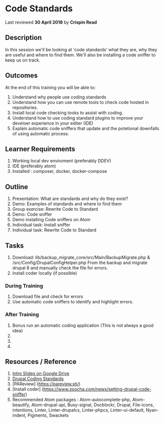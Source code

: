 # Code Standards
Last reviewed **30 April 2018** by **Crispin Read**

## Description
In this session we'll be looking at 'code standards' what they are, why they are useful and where to find them. We'll also be installing a code sniffer to keep us on track.

## Outcomes

At the end of this training you will be able to:
1. Understand why people use coding standards
2. Understand how you can use remote tools to check code hosted in repositories.
3. Install local code checking tooks to assist with coding.
4. Understand how to use coding standard plugins to improve your develoer experience in your editer (IDE)
5. Explain automatic code sniffers that update and the potetional downfalls of using automatic process.

## Learner Requirements

1. Working local dev enviroment (preferably DDEV)
2. IDE (preferably atom)
3. Installed : composer, docker, docker-compose 


## Outline

1. Presentation: What are standards and why do they exist?
2. Demo: Examples of standards and where to find them
3. Group exercise: Rewrite Code to Standard
4. Demo: Code sniffer
5. Demo installing Code sniffers on Atom
6. Individual task: Install sniffer
7. Individual task: Rewrite Code to Standard

## Tasks
1. Download: 
lib/backup_migrate_core/src/Main/BackupMigrate.php & /src/Config/DrupalConfigHelper.php 
From the backup and migrate drupal 8 and manually check the file for errors. 
2. Install coder locally (if possible)

### During Training
1. Download file and check for errors
2. Use automatic code sniffers to identify and highlight errors. 

### After Training
1. Bonus run an automatic coding application (This is not always a good idea)
2.
3.
4.

## Resources / Reference

1. [Intro Slides on Google Drive](https://docs.google.com/presentation/d/1RKtd2ZIZhJNSgRF75_KJ3CvJFBhwscHJSX4bOa2pulw/edit?usp=sharing)
3. [Drupal Coding Standards](https://www.drupal.org/docs/develop/standards/coding-standards)
4. [PAReview] (https://pareview.sh/) 
5. [Install coder] (https://www.zoocha.com/news/setting-drupal-code-sniffer)
6. Recommended Atom packages : Atom-autocomplete-php, Atom-beautify, Atom-drupal-api, Busy-signal, Docblockr, Drupal, File-icons, intentions, Linter, Linter-drupalcs, Linter-phpcs, Linter-ui-default, Nyan-indent, Pigments, Swackets

